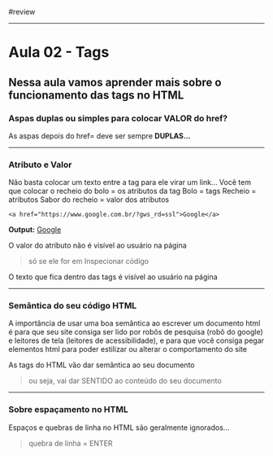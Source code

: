 #review 

---
# Aula 02 - Tags

## Nessa aula vamos aprender mais sobre o funcionamento das tags no HTML

### Aspas duplas ou simples para colocar VALOR do href?
As aspas depois do href= deve ser sempre **DUPLAS...**

---
### Atributo e Valor
Não basta colocar um texto entre a tag para ele virar um link...  Você tem que colocar o recheio do bolo = os atributos da tag
Bolo = tags
Recheio = atributos
Sabor do recheio = valor dos atributos
>
    <a href="https://www.google.com.br/?gws_rd=ssl">Google</a>
**Output:**
<a href="https://www.google.com.br/?gws_rd=ssl">Google</a>

O valor do atributo não é visível ao usuário na página
> só se ele for em Inspecionar código

O texto que fica dentro das tags é visível ao usuário na página

---
### Semântica do seu código HTML
A importância de usar uma boa semântica ao escrever um documento html é para que seu site consiga ser lido por robôs de pesquisa (robô do google) e leitores de tela (leitores de acessibilidade), e para que você consiga pegar elementos html para poder estilizar ou alterar o comportamento do site

As tags do HTML vão dar semântica ao seu documento
> ou seja, vai dar SENTIDO ao conteúdo do seu documento

---
### Sobre espaçamento no HTML
Espaços e quebras de linha no HTML são geralmente ignorados...
> quebra de linha = ENTER
